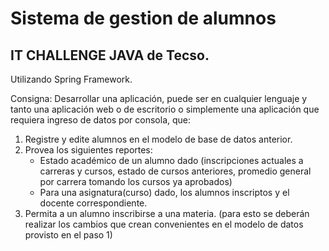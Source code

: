 # Sistema de gestion de alumnos
## IT CHALLENGE JAVA de Tecso.

Utilizando Spring Framework.

Consigna:
Desarrollar una aplicación, puede ser en cualquier lenguaje y tanto una aplicación web o de escritorio o simplemente una aplicación que requiera ingreso de datos por consola, que:

1. Registre y edite alumnos en el modelo de base de datos anterior.
2. Provea los siguientes reportes:
    - Estado académico de un alumno dado (inscripciones actuales a carreras y cursos,  estado de cursos anteriores, promedio general por carrera tomando los cursos ya aprobados)
    - Para una asignatura(curso) dado, los alumnos inscriptos y el docente correspondiente.
3. Permita a un alumno inscribirse a una materia.
(para esto se deberán realizar los cambios que crean convenientes en el modelo de datos provisto en el paso 1)